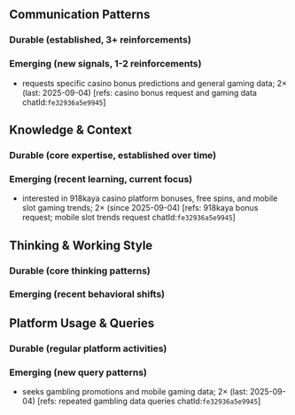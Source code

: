 ## Communication Patterns
### Durable (established, 3+ reinforcements)

### Emerging (new signals, 1-2 reinforcements)
- requests specific casino bonus predictions and general gaming data; 2× (last: 2025-09-04) [refs: casino bonus request and gaming data chatId:`fe32936a5e9945`]

## Knowledge & Context
### Durable (core expertise, established over time)

### Emerging (recent learning, current focus)
- interested in 918kaya casino platform bonuses, free spins, and mobile slot gaming trends; 2× (since 2025-09-04) [refs: 918kaya bonus request; mobile slot trends request chatId:`fe32936a5e9945`]

## Thinking & Working Style
### Durable (core thinking patterns)

### Emerging (recent behavioral shifts)

## Platform Usage & Queries
### Durable (regular platform activities)

### Emerging (new query patterns)
- seeks gambling promotions and mobile gaming data; 2× (last: 2025-09-04) [refs: repeated gambling data queries chatId:`fe32936a5e9945`]